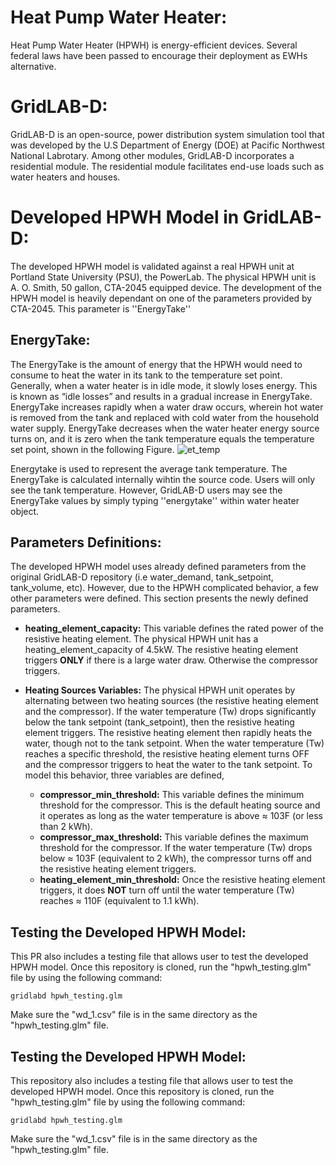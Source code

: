 # Heat Pump Water Heater:
Heat Pump Water Heater (HPWH) is energy-efficient devices. Several federal laws have been passed to encourage their deployment as EWHs alternative. 
# GridLAB-D:
GridLAB-D is an open-source, power distribution system simulation tool that was developed by the U.S Department of Energy (DOE) at Pacific Northwest National Labrotary. Among other modules, GridLAB-D incorporates a residential module. The residential module facilitates end-use loads such as water heaters and houses.
# Developed HPWH Model in GridLAB-D:
The developed HPWH model is validated against a real HPWH unit at Portland State University (PSU), the PowerLab. The physical HPWH unit is A. O. Smith, 50 gallon, CTA-2045 equipped device. The development of the HPWH model is heavily dependant on one of the parameters provided by CTA-2045. This parameter is ''EnergyTake''
## EnergyTake:
The EnergyTake is the amount of energy that the HPWH would need to consume to heat the water in its tank to the temperature set point. Generally, when a water heater is in idle mode, it slowly loses energy. This is known as “idle losses” and results in a gradual increase in EnergyTake. EnergyTake increases rapidly when a water draw occurs, wherein hot water is removed from the tank and replaced with cold water from the household water supply. EnergyTake decreases when the water heater energy source turns on, and it is zero when the tank temperature equals the temperature set point, shown in the following Figure. 
![et_temp](https://user-images.githubusercontent.com/56623148/169650900-8e2e3f1a-be4f-4302-8aec-5ce903b20741.png)

Energytake is used to represent the average tank temperature. The EnergyTake is calculated internally wihtin the source code. Users will only see the tank temperature. However, GridLAB-D users may see the EnergyTake values by simply typing ''energytake'' within water heater object.

## Parameters Definitions:
The developed HPWH model uses already defined parameters from the original GridLAB-D repository (i.e water_demand, tank_setpoint, tank_volume, etc).  However, due to the HPWH complicated behavior, a few other parameters were defined. This section presents the newly defined parameters.
- **heating_element_capacity:** This variable defines the rated power of the resistive heating element. The physical HPWH unit has a heating_element_capacity of 4.5kW. The resistive heating element triggers **ONLY** if there is a large water draw. Otherwise the compressor triggers.
- **Heating Sources Variables:** The physical HPWH unit operates by alternating between two heating sources (the resistive heating element and the compressor). If the water temperature (Tw) drops significantly below the tank setpoint (tank_setpoint), then the resistive heating element triggers. The resistive heating element then rapidly heats the water, though not to the tank setpoint. When the water temperature (Tw) reaches a specific threshold, the resistive heating element turns OFF and the compressor triggers to heat the water to the tank setpoint. To model this behavior, three variables are defined, 
     
     - **compressor_min_threshold:** This variable defines the minimum threshold for the compressor. This is the default heating source and it operates as long as the water temperature is above $\approx$ 103F (or less than 2 kWh).
     - **compressor_max_threshold:** This variable defines the maximum threshold for the compressor. If the water temperature (Tw) drops below $\approx$ 103F (equivalent to 2 kWh), the compressor turns off and the resistive heating element triggers. 
     - **heating_element_min_threshold:** Once the resistive heating element triggers, it does **NOT** turn off until the water temperature (Tw) reaches $\approx$ 110F (equivalent to 1.1 kWh).

## Testing the Developed HPWH Model:
This PR also includes a testing file that allows user to test the developed HPWH model. Once this repository is cloned, run the "hpwh_testing.glm" file by using the following command:



```gridlabd hpwh_testing.glm```


Make sure the "wd_1.csv" file is in the same directory as the "hpwh_testing.glm" file.
## Testing the Developed HPWH Model:
This repository also includes a testing file that allows user to test the developed HPWH model. Once this repository is cloned, run the "hpwh_testing.glm" file by using the following command:


```gridlabd hpwh_testing.glm```


Make sure the "wd_1.csv" file is in the same directory as the "hpwh_testing.glm" file.
